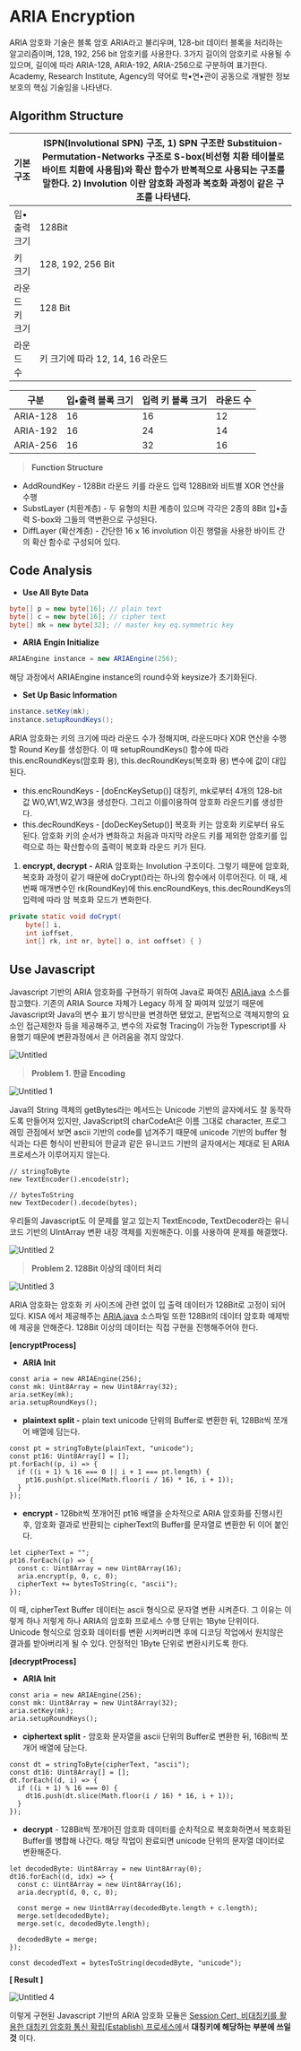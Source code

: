 # ARIA Encryption

ARIA 암호화 기술은 블록 암호 ARIA라고 불리우며, 128-bit 데이터 블록을 처리하는 알고리즘이며, 128, 192, 256 bit 암호키를 사용한다. 3가지 길이의 암호키로 사용될 수 있으며, 길이에 따라 ARIA-128, ARIA-192, ARIA-256으로 구분하여 표기한다. Academy, Research Institute, Agency의 약어로 학•연•관이 공동으로 개발한 정보보호의 핵심 기술임을 나타낸다.

## Algorithm Structure

| 기본 구조      | ISPN(Involutional SPN) 구조, 1) SPN 구조란 Substituion-Permutation-Networks 구조로 S-box(비선형 치환 테이블로 바이트 치환에 사용됨)와 확산 함수가 반복적으로 사용되는 구조를 말한다. 2) Involution 이란 암호화 과정과 복호화 과정이 같은 구조를 나타낸다. |
| -------------- | --------------------------------------------------------------------------------------------------------------------------------------------------------------------------------------------------------------------------------------------------------- |
| 입•출력 크기   | 128Bit                                                                                                                                                                                                                                                    |
| 키 크기        | 128, 192, 256 Bit                                                                                                                                                                                                                                         |
| 라운드 키 크기 | 128 Bit                                                                                                                                                                                                                                                   |
| 라운드 수      | 키 크기에 따라 12, 14, 16 라운드                                                                                                                                                                                                                          |

| 구분     | 입•출력 블록 크기 | 입력 키 블록 크기 | 라운드 수 |
| -------- | ----------------- | ----------------- | --------- |
| ARIA-128 | 16                | 16                | 12        |
| ARIA-192 | 16                | 24                | 14        |
| ARIA-256 | 16                | 32                | 16        |

> **Function Structure**

- AddRoundKey - 128Bit 라운드 키를 라운드 입력 128Bit와 비트별 XOR 연산을 수행
- SubstLayer (치환계층) - 두 유형의 치환 계층이 있으며 각각은 2종의 8Bit 입•출력 S-box와 그들의 역변환으로 구성된다.
- DiffLayer (확산계층) - 간단한 16 x 16 involution 이진 행렬을 사용한 바이트 간의 확산 함수로 구성되어 있다.

## Code Analysis

- **Use All Byte Data**

```java
byte[] p = new byte[16]; // plain text
byte[] c = new byte[16]; // cipher text
byte[] mk = new byte[32]; // master key eq.symmetric key
```

- **ARIA Engin Initialize**

```java
ARIAEngine instance = new ARIAEngine(256);
```

해당 과정에서 ARIAEngine instance의 round수와 keysize가 초기화된다.

- **Set Up Basic Information**

```java
instance.setKey(mk);
instance.setupRoundKeys();
```

ARIA 암호화는 키의 크기에 따라 라운드 수가 정해지며, 라운드마다 XOR 연산을 수행할 Round Key를 생성한다. 이 때 setupRoundKeys() 함수에 따라 this.encRoundKeys(암호화 용), this.decRoundKeys(복호화 용) 변수에 값이 대입된다.

- this.encRoundKeys - [doEncKeySetup()] 대칭키, mk로부터 4개의 128-bit 값 W0,W1,W2,W3을 생성한다. 그리고 이를이용하여 암호화 라운드키를 생성한다.
- this.decRoundKeys - [doDecKeySetup()] 복호화 키는 암호화 키로부터 유도된다. 암호화 키의 순서가 변화하고 처음과 마지막 라운드 키를 제외한 암호키를 입력으로 하는 확산함수의 출력이 복호화 라운드 키가 된다.

1. **encrypt, decrypt -** ARIA 암호화는 Involution 구조이다. 그렇기 때문에 암호화, 복호화 과정이 같기 때문에 doCrypt()라는 하나의 함수에서 이루어진다. 이 때, 세번째 매개변수인 rk(RoundKey)에 this.encRoundKeys, this.decRoundKeys의 입력에 따라 암 복호화 모드가 변화한다.

```java
private static void doCrypt(
	byte[] i,
	int ioffset,
	int[] rk, int nr, byte[] o, int ooffset) { }
```

## Use Javascript

Javascript 기반의 ARIA 암호화를 구현하기 위하여 Java로 짜여진 [ARIA.java](http://ARIA.java) 소스를 참고했다. 기존의 ARIA Source 자체가 Legacy 하게 잘 짜여져 있었기 때문에 Javascript와 Java의 변수 표기 방식만을 변경하면 됐었고, 문법적으로 객체지향의 요소인 접근제한자 등을 제공해주고, 변수의 자료형 Tracing이 가능한 Typescript를 사용했기 때문에 변환과정에서 큰 어려움을 겪지 않았다.

![Untitled](https://user-images.githubusercontent.com/52296323/175236904-e2c0a574-2cda-4b00-b72c-4cc3278fb565.png)

> **Problem 1. 한글 Encoding**

![Untitled 1](https://user-images.githubusercontent.com/52296323/175236923-19dfe886-a8d9-469b-ae17-9de78dccf9b6.png)

Java의 String 객체의 getBytes라는 메서드는 Unicode 기반의 글자에서도 잘 동작하도록 만들어져 있지만, JavaScript의 charCodeAt은 이름 그대로 character, 프로그래밍 관점에서 보면 ascii 기반의 code를 넘겨주기 때문에 unicode 기반의 buffer 형식과는 다른 형식이 반환되어 한글과 같은 유니코드 기반의 글자에서는 제대로 된 ARIA프로세스가 이루어지지 않는다.

```tsx
// stringToByte
new TextEncoder().encode(str);

// bytesToString
new TextDecoder().decode(bytes);
```

우리들의 Javascript도 이 문제를 알고 있는지 TextEncode, TextDecoder라는 유니코드 기반의 UIntArray 변환 내장 객체를 지원해준다. 이를 사용하여 문제를 해결했다.

![Untitled 2](https://user-images.githubusercontent.com/52296323/175236941-e07082cf-53ea-4129-a78c-067fb06e65c3.png)

> **Problem 2. 128Bit 이상의 데이터 처리**

![Untitled 3](https://user-images.githubusercontent.com/52296323/175236963-cd973109-69ac-40d5-a36e-4c9f72b629a2.png)

ARIA 암호화는 암호화 키 사이즈에 관련 없이 입 출력 데이터가 128Bit로 고정이 되어있다. KISA 에서 제공해주는 [ARIA.java](http://ARIA.java) 소스파일 또한 128Bit의 데이터 암호화 예제밖에 제공을 안해준다. 128Bit 이상의 데이터는 직접 구현을 진행해주어야 한다.

**[encryptProcess]**

- **ARIA Init**

```tsx
const aria = new ARIAEngine(256);
const mk: Uint8Array = new Uint8Array(32);
aria.setKey(mk);
aria.setupRoundKeys();
```

- **plaintext split -** plain text unicode 단위의 Buffer로 변환한 뒤, 128Bit씩 쪼개어 배열에 담는다.

```tsx
const pt = stringToByte(plainText, "unicode");
const pt16: Uint8Array[] = [];
pt.forEach((p, i) => {
  if ((i + 1) % 16 === 0 || i + 1 === pt.length) {
    pt16.push(pt.slice(Math.floor(i / 16) * 16, i + 1));
  }
});
```

- **encrypt -** 128bit씩 쪼개어진 pt16 배열을 순차적으로 ARIA 암호화를 진행시킨 후, 암호화 결과로 반환되는 cipherText의 Buffer를 문자열로 변환한 뒤 이어 붙인다.

```tsx
let cipherText = "";
pt16.forEach((p) => {
  const c: Uint8Array = new Uint8Array(16);
  aria.encrypt(p, 0, c, 0);
  cipherText += bytesToString(c, "ascii");
});
```

이 때, cipherText Buffer 데이터는 ascii 형식으로 문자열 변환 시켜준다. 그 이유는 이렇게 하나 저렇게 하나 ARIA의 암호화 프로세스 수행 단위는 1Byte 단위이다. Unicode 형식으로 암호화 데이터를 변환 시켜버리면 후에 디코딩 작업에서 원치않은 결과를 받아버리게 될 수 있다. 안정적인 1Byte 단위로 변환시키도록 한다.

**[decryptProcess]**

- **ARIA Init**

```tsx
const aria = new ARIAEngine(256);
const mk: Uint8Array = new Uint8Array(32);
aria.setKey(mk);
aria.setupRoundKeys();
```

- **ciphertext split** - 암호화 문자열을 ascii 단위의 Buffer로 변환한 뒤, 16Bit씩 쪼개어 배열에 담는다.

```tsx
const dt = stringToByte(cipherText, "ascii");
const dt16: Uint8Array[] = [];
dt.forEach((d, i) => {
  if ((i + 1) % 16 === 0) {
    dt16.push(dt.slice(Math.floor(i / 16) * 16, i + 1));
  }
});
```

- **decrypt** - 128Bit씩 쪼개어진 암호화 데이터를 순차적으로 복호화하면서 복호화된 Buffer를 병합해 나간다. 해당 작업이 완료되면 unicode 단위의 문자열 데이터로 변환해준다.

```tsx
let decodedByte: Uint8Array = new Uint8Array(0);
dt16.forEach((d, idx) => {
  const c: Uint8Array = new Uint8Array(16);
  aria.decrypt(d, 0, c, 0);

  const merge = new Uint8Array(decodedByte.length + c.length);
  merge.set(decodedByte);
  merge.set(c, decodedByte.length);

  decodedByte = merge;
});

const decodedText = bytesToString(decodedByte, "unicode");
```

**[ Result ]**

![Untitled 4](https://user-images.githubusercontent.com/52296323/175236981-d38c1c80-d9c7-4664-bfdf-c7bf49454c04.png)

이렇게 구현된 Javascript 기반의 ARIA 암호화 모듈은 [Session Cert, 비대칭키를 활용한 대칭키 암호화 통신 확립(Establish) 프로세스에](https://github.com/formegusto/Session-Cert)서 **대칭키에 해당하는 부분에 쓰일 것** 이다.
